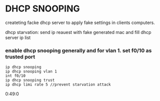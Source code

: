 # DHCP SNOOPING

createting facke dhcp server to apply fake settings in clients computers.

dhcp starvation: send ip reauest with fake generated mac and fill dhcp server ip list 

### enable dhcp snooping generally and for vlan 1. set f0/10 as trusted port

```
ip dhcp snooping
ip dhcp snooping vlan 1
int f0/10
ip dhcp snooping trust
ip dhcp limi rate 5 //prevent starvation attack
```
0:49:0
